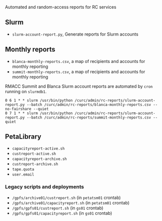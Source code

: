 Automated and random-access reports for RC services




## Slurm

* `slurm-account-report.py`, Generate reports for Slurm accounts


## Monthly reports

* `blanca-monthly-reports.csv`, a map of recipients and accounts for monthly reporting
* `summit-monthly-reports.csv`, a map of recipients and accounts for monthly reporting

RMACC Summit and Blanca Slurm account reports are automated by `cron`
running on `slurmdb1`.

```
0 6 1 * * slurm /usr/bin/python /curc/admin/rc-reports/slurm-account-report.py --batch /curc/admin/rc-reports/blanca-monthly-reports.csv --no-fairshare --quiet
0 7 1 * * slurm /usr/bin/python /curc/admin/rc-reports/slurm-account-report.py --batch /curc/admin/rc-reports/summit-monthly-reports.csv --quiet
```


## PetaLibrary

* `capacityreport-active.sh`
* `custreport-active.sh`
* `capacityreport-archive.sh`
* `custreport-archive.sh`
* `tape.quota`
* `user.email`


### Legacy scripts and deployments

* `/gpfs/archive01/custreport.sh` (in `petatsm01` crontab)
* `/gpfs/archive01/capacityreport.sh` (in `petatsm01` crontab)
* `/gpfs/gpfs01/custreport.sh` (in `gs01` crontab)
* `/gpfs/gpfs01/capacityreport.sh` (in `gs01` crontab)
